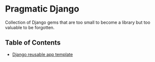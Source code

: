 # Pragmatic Django

Collection of Django gems that are too small to become a library but too valuable to be forgotten.

## Table of Contents

- [Django reusable app template](./django-reusable-app-template/README.md)